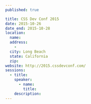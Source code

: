 ```yaml
---
published: true

title: CSS Dev Conf 2015
date: 2015-10-26
date_end: 2015-10-28
location:
  name:
  address:
    -
  city: Long Beach
  state: California
  zip:
website: http://2015.cssdevconf.com/
sessions:
  - title:
    speaker:
      - name:
        title:
    description:
---
```


